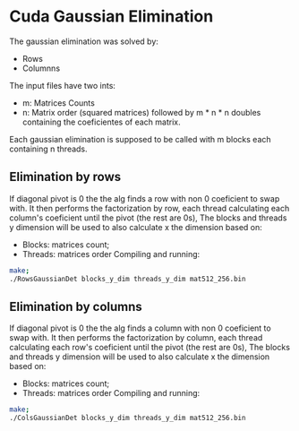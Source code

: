 # Cuda Gaussian Elimination
The gaussian elimination was solved by:
- Rows
- Columnns

The input files have two ints:
- m: Matrices Counts
- n: Matrix order (squared matrices)
followed by m * n * n doubles containing the coeficientes of each matrix.  

Each gaussian elimination is supposed to be called with m blocks each containing n threads.

## Elimination by rows
If diagonal pivot is 0 the the alg finds a row with non 0 coeficient to swap with. It then performs the factorization by row, each thread calculating each column's coeficient until the pivot (the rest are 0s),
The blocks and threads y dimension will be used to also calculate x the dimension based on:
- Blocks: matrices count;
- Threads: matrices order
Compiling and running:
``` bash
make;
./RowsGaussianDet blocks_y_dim threads_y_dim mat512_256.bin
```

## Elimination by columns
If diagonal pivot is 0 the the alg finds a column with non 0 coeficient to swap with. It then performs the factorization by column, each thread calculating each row's coeficient until the pivot (the rest are 0s),
The blocks and threads y dimension will be used to also calculate x the dimension based on:
- Blocks: matrices count;
- Threads: matrices order
Compiling and running:
``` bash
make;
./ColsGaussianDet blocks_y_dim threads_y_dim mat512_256.bin
```